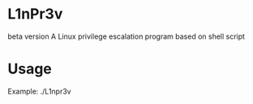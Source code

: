 # L1nPr3v 
beta version
A Linux privilege escalation program based on shell script
# Usage
Example: ./L1npr3v

